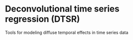 # Deconvolutional time series regression (DTSR)
Tools for modeling diffuse temporal effects in time series data
